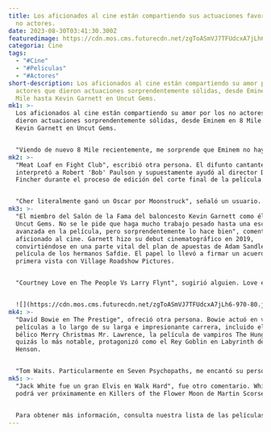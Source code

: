 ```yaml
---
title: Los aficionados al cine están compartiendo sus actuaciones favoritas de
  no actores.
date: 2023-08-30T03:41:30.300Z
featuredimage: https://cdn.mos.cms.futurecdn.net/zgToASmVJ7TFUdcxA7jLh6-970-80.jpg.webp
categoria: Cine
tags:
  - "#Cine"
  - "#Peliculas"
  - "#Actores"
short-description: Los aficionados al cine están compartiendo su amor por los no
  actores que dieron actuaciones sorprendentemente sólidas, desde Eminem en 8
  Mile hasta Kevin Garnett en Uncut Gems.
mk1: >-
  Los aficionados al cine están compartiendo su amor por los no actores que
  dieron actuaciones sorprendentemente sólidas, desde Eminem en 8 Mile hasta
  Kevin Garnett en Uncut Gems.


  "Viendo de nuevo 8 Mile recientemente, me sorprende que Eminem no haya hecho más como actor considerando lo lograda que es su actuación. Claro, básicamente está interpretándose a sí mismo, pero hace un gran trabajo y tiene mucho más carisma natural en pantalla que la mayoría de los músicos convertidos en actores", dijo una persona. Alguien rápidamente señaló que Eminem afirmó famosamente que no disfrutó haciendo la película y no tenía interés en ser actor, a pesar de su aclamada actuación.
mk2: >-
  "Meat Loaf en Fight Club", escribió otra persona. El difunto cantante
  interpretó a Robert 'Bob' Paulson y supuestamente ayudó al director David
  Fincher durante el proceso de edición del corte final de la película.


  "Cher literalmente ganó un Oscar por Moonstruck", señaló un usuario. Cher tenía en realidad ocho películas en su historial cuando protagonizó junto a Nicolas Cage la comedia romántica aclamada por la crítica en 1987. En 1985 protagonizó el drama biográfico Mask y ganó el Premio a la Mejor Actriz en el Festival de Cine de Cannes de 1985.
mk3: >-
  "El miembro del Salón de la Fama del baloncesto Kevin Garnett como él mismo en
  Uncut Gems. No se le pide que haga mucho trabajo pesado hasta una escena muy
  avanzada en la película, pero sorprendentemente lo hace bien", comentó otro
  aficionado al cine. Garnett hizo su debut cinematográfico en 2019,
  convirtiéndose en una parte vital del plan de apuestas de Adam Sandler en la
  película de los hermanos Safdie. El papel lo llevó a firmar un acuerdo de
  primera vista con Village Roadshow Pictures.


  "Courtney Love en The People Vs Larry Flynt", sugirió alguien. Love en realidad comenzó como actriz, interpretando pequeños papeles en las películas de Alex Cox Sid and Nancy y Straight to Hell antes de formar la banda Hole.


  ![](https://cdn.mos.cms.futurecdn.net/zgToASmVJ7TFUdcxA7jLh6-970-80.jpg.webp)
mk4: >-
  "David Bowie en The Prestige", ofreció otra persona. Bowie actuó en varias
  películas a lo largo de su larga e impresionante carrera, incluido el drama
  bélico Merry Christmas Mr. Lawrence, la película de vampiros The Hunger y
  quizás lo más notable, protagonizó como el Rey Goblin en Labyrinth de Jim
  Henson.


  "Tom Waits. Particularmente en Seven Psychopaths, me encantó su personaje en esa película", escribió una persona. Waits recientemente protagonizó a Rex Blau en Licorice Pizza de Paul Thomas Anderson.
mk5: >-
  "Jack White fue un gran Elvis en Walk Hard", fue otro comentario. White se
  podrá ver próximamente en Killers of the Flower Moon de Martin Scorsese.


  Para obtener más información, consulta nuestra lista de las películas más emocionantes que se avecinan en 2023 y más allá.
---
```

